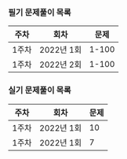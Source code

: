 ### 필기 문제풀이 목록
| 주차 | 회차 | 문제 |
| --- | --- | --- |
| 1주차 | 2022년 1회 | 1-100 |
| 1주차 | 2022년 2회 | 1-100 |

### 실기 문제풀이 목록
| 주차 | 회차 | 문제 |
| --- | --- | --- |
| 1주차 | 2022년 1회 | 10 |
| 1주차 | 2022년 1회 | 7 |
